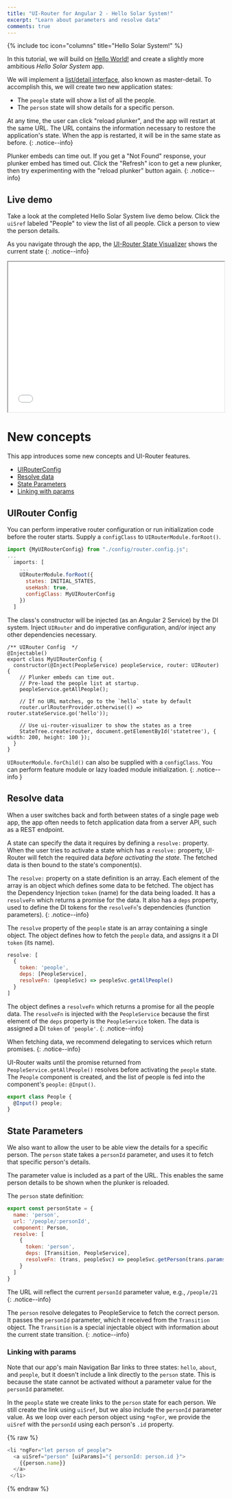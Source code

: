 ```yaml
---
title: "UI-Router for Angular 2 - Hello Solar System!"
excerpt: "Learn about parameters and resolve data"
comments: true
---
```

{% include toc icon="columns" title="Hello Solar System!" %}

In this tutorial, we will build on [Hello World!](helloworld) and create a slightly more ambitious _Hello Solar System_ app.

We will implement a [list/detail interface](https://en.wikipedia.org/wiki/Master%E2%80%93detail_interface), 
also known as master-detail.
To accomplish this, we will create two new application states:

- The `people` state will show a list of all the people.
- The `person` state will show details for a specific person.

At any time, the user can click "reload plunker", and the app will restart at the same URL.
The URL contains the information necessary to restore the application's state.
When the app is restarted, it will be in the same state as before.
{: .notice--info}

Plunker embeds can time out.
If you get a "Not Found" response, your plunker embed has timed out.
Click the "Refresh" icon to get a new plunker, then try experimenting with the "reload plunker" button again.
{: .notice--info}

## Live demo

Take a look at the completed Hello Solar System live demo below.
Click the `uiSref` labeled "People" to view the list of all people.
Click a person to view the person details.

As you navigate through the app, the [UI-Router State Visualizer](https://github.com/ui-router/visualizer) shows
the current state
{: .notice--info}

<iframe style="width: 100%; height: 350px;" src="//embed.plnkr.co/Dx5v6xwvQGssNsL59cHJ/?show=preview" frameborder="1" allowfullscren="allowfullscren"></iframe>

<br>

# New concepts

This app introduces some new concepts and UI-Router features.

- [UIRouterConfig](#uirouter-config)
- [Resolve data](#resolve-data)
- [State Parameters](#state-parameters)
- [Linking with params](#linking-with-params)

## UIRouter Config

You can perform imperative router configuration or run initialization code before the router starts.
Supply a `configClass` to `UIRouterModule.forRoot()`.

```js
import {MyUIRouterConfig} from "./config/router.config.js";
...
  imports: [
    ...
    UIRouterModule.forRoot({
      states: INITIAL_STATES,
      useHash: true,
      configClass: MyUIRouterConfig
    })
  ]
```

The class's constructor will be injected (as an Angular 2 Service) by the DI system.
Inject `UIRouter` and do imperative configuration, and/or inject any other dependencies necessary.

```
/** UIRouter Config  */
@Injectable()
export class MyUIRouterConfig {
  constructor(@Inject(PeopleService) peopleService, router: UIRouter) {
    // Plunker embeds can time out.  
    // Pre-load the people list at startup.
    peopleService.getAllPeople();
    
    // If no URL matches, go to the `hello` state by default
    router.urlRouterProvider.otherwise(() => router.stateService.go('hello'));
    
    // Use ui-router-visualizer to show the states as a tree
    StateTree.create(router, document.getElementById('statetree'), { width: 200, height: 100 });
  }
}
```

`UIRouterModule.forChild()` can also be supplied with a `configClass`.
You can perform feature module or lazy loaded module initialization. 
{: .notice--info }


## Resolve data

When a user switches back and forth between states of a single page web 
app, the app often needs to fetch application data from a server API, 
such as a REST endpoint.

A state can specify the data it requires by defining a `resolve:` property.
When the user tries to activate a state which has a `resolve:` property,
UI-Router will fetch the required data *before activating the state*.
The fetched data is then bound to the state's component(s).

The `resolve:` property on a state definition is an array. 
Each element of the array is an object which defines some data to be fetched.
The object has the Dependency Injection `token` (name) for the data being loaded.
It has a `resolveFn` which returns a promise for the data.
It also has a `deps` property, used to define the DI tokens for the `resolveFn`'s dependencies (function parameters).
{: .notice--info}

The `resolve` property of the `people` state is an array containing a single object.
The object defines how to fetch the `people` data, and assigns it a DI `token` (its name).

```js
resolve: [
  { 
    token: 'people',
    deps: [PeopleService], 
    resolveFn: (peopleSvc) => peopleSvc.getAllPeople()
  }
]
```

The object defines a `resolveFn` which returns a promise for all the people data.
The `resolveFn` is injected with the `PeopleService` because the first element of the `deps` property is the `PeopleService` token.
The data is assigned a DI `token` of `'people'`.
{: .notice--info}

When fetching data, we recommend delegating to services which return promises.
{: .notice--info}

UI-Router waits until the promise returned from `PeopleService.getAllPeople()` resolves before activating the `people` state.
The `People` component is created, and the list of people is fed into the component's `people:` `@Input()`.

```js
export class People { 
  @Input() people;
}
```


## State Parameters

We also want to allow the user to be able view the details for a specific person.
The `person` state takes a `personId` parameter, and uses it to fetch that specific person's details.

The parameter value is included as a part of the URL.
This enables the same person details to be shown when the plunker is reloaded.

The `person` state definition:

```js
export const personState = {
  name: 'person',
  url: '/people/:personId',
  component: Person,
  resolve: [
    { 
      token: 'person', 
      deps: [Transition, PeopleService],
      resolveFn: (trans, peopleSvc) => peopleSvc.getPerson(trans.params().personId)
    }
  ]
}
```

The URL will reflect the current `personId` parameter value, e.g., `/people/21`
{: .notice--info}

The `person` resolve delegates to PeopleService to fetch the correct person.
It passes the `personId` parameter, which it received from the `Transition` object.
The `Transition` is a special injectable object with information about the current state transition.
{: .notice--info}

### Linking with params

Note that our app's main Navigation Bar links to three states: `hello`, `about`, and `people`,
but it doesn't include a link directly to the `person` state.
This is because the state cannot be activated without a parameter value for the `personId` parameter.

In the `people` state we create links to the `person` state for each person.
We still create the link using `uiSref`, but we also include the `personId` parameter value.
As we loop over each person object using `*ngFor`, we provide the `uiSref` with the `personId` using each person's `.id` property.

{% raw %}
```js
<li *ngFor="let person of people">
  <a uiSref="person" [uiParams]="{ personId: person.id }">
    {{person.name}}
  </a>
 </li>
```
{% endraw %}

